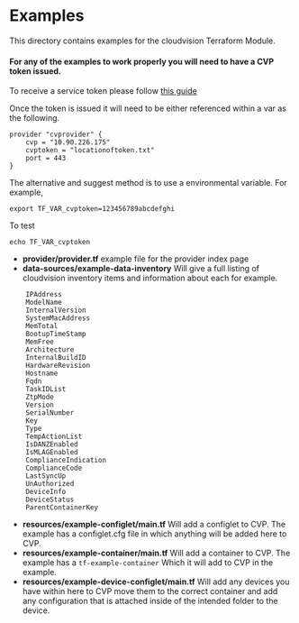 # Examples

This directory contains examples for the cloudvision Terraform Module.

#### For any of the examples to work properly you will need to have a CVP token issued.

To receive a service token please follow [this guide](https://www.arista.com/en/cg-cv/cv-service-accounts)

Once the token is issued it will need to be either referenced within a var as the following.

```
provider "cvprovider" {
    cvp = "10.90.226.175"
    cvptoken = "locationoftoken.txt"
    port = 443
}

```

The alternative and suggest method is to use a environmental variable.  For example,

```
export TF_VAR_cvptoken=123456789abcdefghi
```

To test

```
echo TF_VAR_cvptoken

```

* **provider/provider.tf** example file for the provider index page
* **data-sources/example-data-inventory** Will give a full listing of cloudvision inventory items and information about each for example.
```
	IPAddress
	ModelName
	InternalVersion
	SystemMacAddress
	MemTotal
	BootupTimeStamp
	MemFree
	Architecture
	InternalBuildID
	HardwareRevision
	Hostname
	Fqdn
	TaskIDList
	ZtpMode
	Version
	SerialNumber
	Key
	Type
	TempActionList
	IsDANZEnabled
	IsMLAGEnabled
	ComplianceIndication
	ComplianceCode
	LastSyncUp
	UnAuthorized
	DeviceInfo
	DeviceStatus
	ParentContainerKey
```

* **resources/example-configlet/main.tf** Will add a configlet to CVP.  The example has a configlet.cfg file in which anything will be added here to CVP.
* **resources/example-container/main.tf** Will add a container to CVP.  The example has a ```tf-example-container``` Which it will add to CVP in the example.
* **resources/example-device-configlet/main.tf** Will add any devices you have within here to CVP move them to the correct container and add any configuration that is attached inside of the intended folder to the device.

